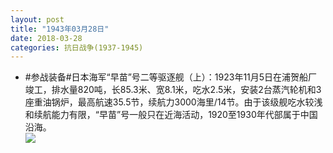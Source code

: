 ```yaml
---
layout: post
title: "1943年03月28日"
date: 2018-03-28
categories: 抗日战争(1937-1945)
---
```


<meta name="referrer" content="no-referrer" />

- #参战装备#日本海军“早苗”号二等驱逐舰（上）：1923年11月5日在浦贺船厂竣工，排水量820吨，长85.3米、宽8.1米，吃水2.5米，安装2台蒸汽轮机和3座重油锅炉，最高航速35.5节，续航力3000海里/14节。由于该级舰吃水较浅和续航能力有限，“早苗”号一般只在近海活动，1920至1930年代部属于中国沿海。 <br/><img src="https://wx2.sinaimg.cn/large/aca367d8ly1fpsaun0h3gj20z60jr445.jpg" />

